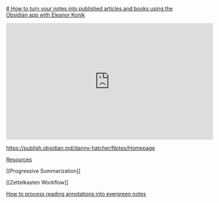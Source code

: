 [# How to turn your notes into published articles and books using the Obsidian app with Eleanor Konik](https://www.youtube.com/watch?v=nO5N_x2so0g)

<iframe width="560" height="315" src="https://www.youtube-nocookie.com/embed/nO5N_x2so0g" title="YouTube video player" frameborder="0" allow="accelerometer; autoplay; clipboard-write; encrypted-media; gyroscope; picture-in-picture" allowfullscreen></iframe>

https://publish.obsidian.md/danny-hatcher/Notes/Homepage

[Resources](https://www.obsidianroundup.org/resources/)

[[Progressive Summarization]]

[[Zettelkasten Workflow]]

[How to process reading annotations into evergreen notes](https://notes.andymatuschak.org/z2PJ51tCXuPFxnfFVUxxgwjvZ1geu4YnYm7hK)